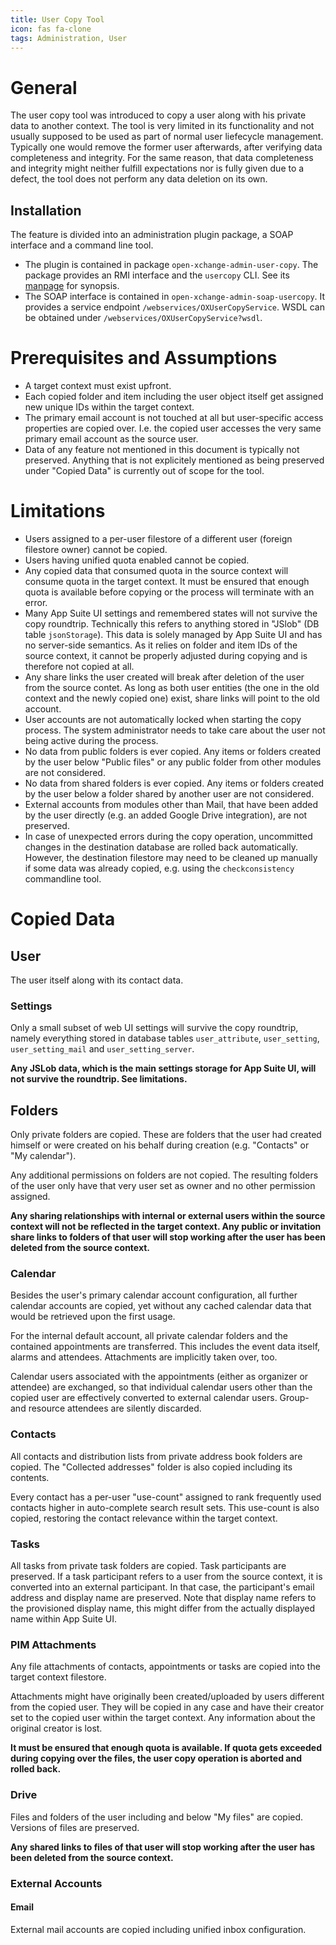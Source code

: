 ```yaml
---
title: User Copy Tool
icon: fas fa-clone
tags: Administration, User
---
```


General
=======

The user copy tool was introduced to copy a user along with his private data to another context. The tool is very limited in its functionality and not usually supposed to be used as part of normal user liefecycle management. Typically one would remove the former user afterwards, after verifying data completeness and integrity. For the same reason, that data completeness and integrity might neither fulfill expectations nor is fully given due to a defect, the tool does not perform any data deletion on its own.


Installation
------------

The feature is divided into an administration plugin package, a SOAP interface and a command line tool.

* The plugin is contained in package `open-xchange-admin-user-copy`. The package provides an RMI interface and the `usercopy` CLI. See its [manpage](../command_line_tools/user/usercopy.html) for synopsis.
* The SOAP interface is contained in `open-xchange-admin-soap-usercopy`. It provides a service endpoint `/webservices/OXUserCopyService`. WSDL can be obtained under `/webservices/OXUserCopyService?wsdl`.


Prerequisites and Assumptions
=============================

* A target context must exist upfront.
* Each copied folder and item including the user object itself get assigned new unique IDs within the target context.
* The primary email account is not touched at all but user-specific access properties are copied over. I.e. the copied user accesses the very same primary email account as the source user.
* Data of any feature not mentioned in this document is typically not preserved. Anything that is not explicitely mentioned as being preserved under "Copied Data" is currently out of scope for the tool.


Limitations
===========

* Users assigned to a per-user filestore of a different user (foreign filestore owner) cannot be copied.
* Users having unified quota enabled cannot be copied.
* Any copied data that consumed quota in the source context will consume quota in the target context. It must be ensured that enough quota is available before copying or the process will terminate with an error. 
* Many App Suite UI settings and remembered states will not survive the copy roundtrip. Technically this refers to anything stored in "JSlob" (DB table `jsonStorage`). This data is solely managed by App Suite UI and has no server-side semantics. As it relies on folder and item IDs of the source context, it cannot be properly adjusted during copying and is therefore not copied at all.
* Any share links the user created will break after deletion of the user from the source contet. As long as both user entities (the one in the old context and the newly copied one) exist, share links will point to the old account.
* User accounts are not automatically locked when starting the copy process. The system administrator needs to take care about the user not being active during the process.
* No data from public folders is ever copied. Any items or folders created by the user below "Public files" or any public folder from other modules are not considered.
* No data from shared folders is ever copied. Any items or folders created by the user below a folder shared by another user are not considered.
* External accounts from modules other than Mail, that have been added by the user directly (e.g. an added Google Drive integration), are not preserved.
* In case of unexpected errors during the copy operation, uncommitted changes in the destination database are rolled back automatically. However, the destination filestore may need to be cleaned up manually if some data was already copied, e.g. using the `checkconsistency` commandline tool.


Copied Data
===========

## User

The user itself along with its contact data.

### Settings

Only a small subset of web UI settings will survive the copy roundtrip, namely everything stored in database tables `user_attribute`, `user_setting`, `user_setting_mail` and `user_setting_server`.

**Any JSLob data, which is the main settings storage for App Suite UI, will not survive the roundtrip. See limitations.**


## Folders

Only private folders are copied. These are folders that the user had created himself or were created on his behalf during creation (e.g. "Contacts" or "My calendar").

Any additional permissions on folders are not copied. The resulting folders of the user only have that very user set as owner and no other permission assigned.

**Any sharing relationships with internal or external users within the source context will not be reflected in the target context. Any public or invitation share links to folders of that user will stop working after the user has been deleted from the source context.**


### Calendar

Besides the user's primary calendar account configuration, all further calendar accounts are copied, yet without any cached calendar data that would be retrieved upon the first usage.

For the internal default account, all private calendar folders and the contained appointments are transferred. This includes the event data itself, alarms and attendees. Attachments are implicitly taken over, too.   

Calendar users associated with the appointments (either as organizer or attendee) are exchanged, so that individual calendar users other than the copied user are effectively converted to external calendar users. Group- and resource attendees are silently discarded.


### Contacts

All contacts and distribution lists from private address book folders are copied. The "Collected addresses" folder is also copied including its contents.

Every contact has a per-user "use-count" assigned to rank frequently used contacts higher in auto-complete search result sets. This use-count is also copied, restoring the contact relevance within the target context.


### Tasks

All tasks from private task folders are copied. Task participants are preserved. If a task participant refers to a user from the source context, it is converted into an external participant. In that case, the participant's email address and display name are preserved. Note that display name refers to the provisioned display name, this might differ from the actually displayed name within App Suite UI.


### PIM Attachments

Any file attachments of contacts, appointments or tasks are copied into the target context filestore.

Attachments might have originally been created/uploaded by users different from the copied user. They will be copied in any case and have their creator set to the copied user within the target context. Any information about the original creator is lost.

**It must be ensured that enough quota is available. If quota gets exceeded during copying over the files, the user copy operation is aborted and rolled back.**


### Drive

Files and folders of the user including and below "My files" are copied. Versions of files are preserved.

**Any shared links to files of that user will stop working after the user has been deleted from the source context.**


### External Accounts

#### Email

External mail accounts are copied including unified inbox configuration.
